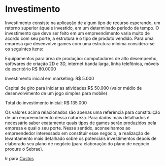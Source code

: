 # Investimento

Investimento consiste na aplicação de algum tipo de recurso esperando, um retorno superior àquele investido, em um determinado período de tempo. O investimento que deve ser feito em um empreendimento varia muito de acordo com seu porte, a estrutura e o tipo de produto vendido. Para uma empresa que desenvolve games com uma estrutura mínima considera-se os seguintes itens:

Equipamentos para área de produção: computadores de alto desempenho, softwares de criação 2D e 3D, internet banda larga, linha telefônica, móveis de escritório R$ 80.0000

Investimento inicial em marketing: R$ 5.000

Capital de giro para iniciar as atividades:R$ 50.000 (valor médio de desenvolvimento de um jogo simples para mobile)

Total do investimento inicial: R$ 135.000

Os valores acima relacionados são apenas uma referência para constituição de um empreendimento dessa natureza. Para dados mais detalhados é necessário saber exatamente quais tipos de games serão produzidos pela empresa e qual o seu porte. Nesse sentido, aconselhamos ao empreendedor interessado em constituir esse negócio, a realização de levantamento mais detalhado sobre os potenciais investimentos depois de elaborado seu plano de negócio (para elaboração do plano de negócio procure o Sebrae).

Ir para [Custos](Custos.md)